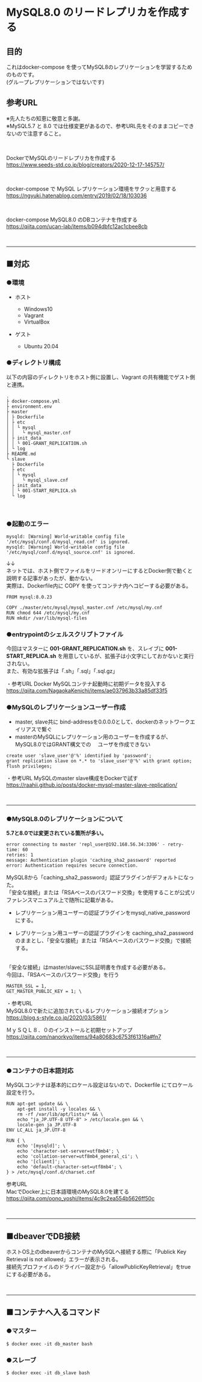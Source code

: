 # MySQL8.0 のリードレプリカを作成する

## 目的

これはdocker-compose を使ってMySQL8のレプリケーションを学習するためのものです。<br>
(グループレプリケーションではないです)
<br>



## 参考URL

※先人たちの知恵に敬意と多謝。<br>
※MySQL5.7 と 8.0 では仕様変更があるので、参考URL先をそのままコピーできないので注意すること。

<br>

DockerでMySQLのリードレプリカを作成する<br>
https://www.seeds-std.co.jp/blog/creators/2020-12-17-145757/

<br>

docker-compose で MySQL レプリケーション環境をサクッと用意する<br>
https://ngyuki.hatenablog.com/entry/2019/02/18/103036

<br>


docker-compose MySQL8.0 のDBコンテナを作成する<br>
https://qiita.com/ucan-lab/items/b094dbfc12ac1cbee8cb

<br>

---

## ■対応

### ●環境

- ホスト
  - Windows10
  - Vagrant
  - VirtualBox

- ゲスト
  - Ubuntu 20.04


### ●ディレクトリ構成

以下の内容のディレクトリをホスト側に設置し、Vagrant の共有機能でゲスト側と連携。

```
.
├ docker-compose.yml
├ environment.env
├ master
│ ├ Dockerfile
│ ├ etc
│ │ └ mysql
│ │   └ mysql_master.cnf
│ ├ init_data
│ │ └ 001-GRANT_REPLICATION.sh
│ └ log
├ README.md
└ slave
  ├ Dockerfile
  ├ etc
  │ └ mysql
  │   └ mysql_slave.cnf
  ├ init_data
  │ └ 001-START_REPLICA.sh
  └ log
```

<br>

### ●起動のエラー
```
mysqld: [Warning] World-writable config file '/etc/mysql/conf.d/mysql_read.cnf' is ignored.   
mysqld: [Warning] World-writable config file '/etc/mysql/conf.d/mysql_source.cnf' is ignored.
```
↓↓  
ネットでは、ホスト側でファイルをリードオンリーにするとDocker側で動くと説明する記事があったが、動かない。<br>
実際は、Dockerfile内に COPY を使ってコンテナ内へコピーする必要がある。

```
FROM mysql:8.0.23

COPY ./master/etc/mysql/mysql_master.cnf /etc/mysql/my.cnf
RUN chmod 644 /etc/mysql/my.cnf
RUN mkdir /var/lib/mysql-files
```

### ●entrypointのシェルスクリプトファイル

今回はマスターに **001-GRANT_REPLICATION.sh** を、スレイブに **001-START_REPLICA.sh** を用意しているが、拡張子は小文字にしておかないと実行されない。  
また、有効な拡張子は「.sh」「.sql」「.sql.gz」  

・参考URL
Docker MySQLコンテナ起動時に初期データを投入する<br>
https://qiita.com/NagaokaKenichi/items/ae037963b33a85df33f5


### ●MySQLのレプリケーションユーザー作成

- master, slave共に bind-addressを0.0.0.0として、dockerのネットワークエイリアスで繋ぐ
- masterのMySQLにレプリケーション用のユーザーを作成するが、MySQL8.0ではGRANT構文での
　ユーザを作成できない

```
create user 'slave_user'@'%' identified by 'password';
grant replication slave on *.* to 'slave_user'@'%' with grant option;
flush privileges;
```

・参考URL
MySQLのmaster slave構成をDockerで試す<br>
https://raahii.github.io/posts/docker-mysql-master-slave-replication/

<br>

---

### ●MySQL8.0のレプリケーションについて

**5.7と8.0では変更されている箇所が多い。**

```
error connecting to master 'repl_user@192.168.56.34:3306' - retry-time: 60 
retries: 1 
message: Authentication plugin 'caching_sha2_password' reported 
error: Authentication requires secure connection.
```

MySQL8から「caching_sha2_password」認証プラグインがデフォルトになった。  
「安全な接続」または「RSAベースのパスワード交換」を使用することが公式リファレンスマニュアル上で随所に記載がある。

- レプリケーション用ユーザーの認証プラグインをmysql_native_password にする。

- レプリケーション用ユーザーの認証プラグインを caching_sha2_password のままとし、「安全な接続」または「RSAベースのパスワード交換」で接続する。
<br><br>

「安全な接続」はmaster/slaveにSSL証明書を作成する必要がある。  
今回は、「RSAベースのパスワード交換」を行う

```
MASTER_SSL = 1,
GET_MASTER_PUBLIC_KEY = 1; \
```

・参考URL  
MySQL8.0で新たに追加されているレプリケーション接続オプション<br>
https://blog.s-style.co.jp/2020/03/5861/

ＭｙＳＱＬ８．０のインストールと初期セットアップ<br>
https://qiita.com/nanorkyo/items/94a80683c6753f61316a#fn7

<br>

---

### ●コンテナの日本語対応

MySQLコンテナは基本的にロケール設定はないので、Dockerfile にてロケール設定を行う。

```
RUN apt-get update && \
    apt-get install -y locales && \
    rm -rf /var/lib/apt/lists/* && \
    echo "ja_JP.UTF-8 UTF-8" > /etc/locale.gen && \
    locale-gen ja_JP.UTF-8
ENV LC_ALL ja_JP.UTF-8

RUN { \
    echo '[mysqld]'; \
    echo 'character-set-server=utf8mb4'; \
    echo 'collation-server=utf8mb4_general_ci'; \
    echo '[client]'; \
    echo 'default-character-set=utf8mb4'; \
} > /etc/mysql/conf.d/charset.cnf
```

参考URL  
MacでDocker上に日本語環境のMySQL8.0を建てる<br>
https://qiita.com/oono_yoshi/items/4c9c2ea554b5626ff50c

<br>

---

## ■dbeaverでDB接続

ホストOS上のdbeaverからコンテナのMySQLへ接続する際に「Publick Key Retrieval is not allowed」エラーが表示される。  
接続先プロファイルのドライバー設定から「allowPublicKeyRetrieval」をtrueにする必要がある。

<br>

---

## ■コンテナへ入るコマンド

### ●マスター
```
$ docker exec -it db_master bash
```

### ●スレーブ
```
$ docker exec -it db_slave bash
```
